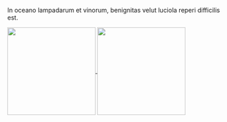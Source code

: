 In oceano lampadarum et vinorum, benignitas velut luciola reperi difficilis est.

<a href="https://github.com/LucisUrbe/LucisUrbe">
<img height=200 align="center" src="https://github-readme-stats-lucis-urbes-projects.vercel.app/api/top-langs/?username=LucisUrbe&layout=compact&exclude_repo=go_to_lab,github-readme-stats&theme=react&card_width=280" />
</a>
<a href="https://github.com/LucisUrbe/LucisUrbe">
<img height=200 align="center" src="https://github-readme-stats-lucis-urbes-projects.vercel.app/api?username=LucisUrbe&show_icons=true&rank_icon=github&theme=ambient_gradient" />
</a>
